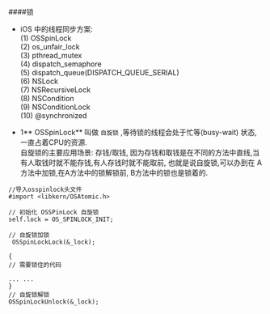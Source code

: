 ####锁

- iOS 中的线程同步方案:<br>
(1) OSSpinLock<br>
(2) os_unfair_lock<br>
(3) pthread_mutex<br>
(4) dispatch_semaphore<br>
(5) dispatch_queue(DISPATCH_QUEUE_SERIAL)<br>
(6) NSLock<br>
(7) NSRecursiveLock<br>
(8) NSCondition<br>
(9) NSConditionLock<br>
(10) @synchronized<br>



-  1** OSSpinLock** 叫做 `自旋锁` ,等待锁的线程会处于忙等(busy-wait) 状态,一直占着CPU的资源.<br>自旋锁的主要应用场景: 存钱/取钱, 因为存钱和取钱是在不同的方法中直线,当有人取钱时就不能存钱,有人存钱时就不能取前, 也就是说自旋锁,可以办到在 A方法中加锁,在A方法中的锁解锁前, B方法中的锁也是锁着的.

```
//导入osspinlock头文件
#import <libkern/OSAtomic.h>

// 初始化 OSSPinLock 自旋锁
self.lock = OS_SPINLOCK_INIT;

// 自旋锁加锁
 OSSpinLockLock(&_lock);
    
{
// 需要锁住的代码

... ...
}
// 自旋锁解锁
OSSpinLockUnlock(&_lock);
```































